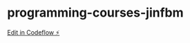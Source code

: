 # programming-courses-jinfbm

[Edit in Codeflow ⚡️](https://stackblitz.com/~/github.com/mohamad-112/programming-courses-jinfbm)